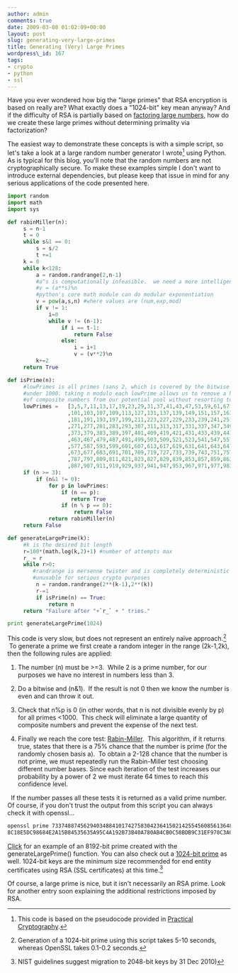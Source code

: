 ```yaml
---
author: admin
comments: true
date: 2009-03-08 01:02:09+00:00
layout: post
slug: generating-very-large-primes
title: Generating (Very) Large Primes
wordpress\_id: 167
tags:
- crypto
- python
- ssl
---
```


Have you ever wondered how big the "large primes" that RSA encryption is based on really are?  What exactly does a "1024-bit" key mean anyway?  And if the difficulty of RSA is partially based on [factoring large numbers](http://en.wikipedia.org/wiki/Integer_factorization), how do we create these large primes without determining primality via factorization?

The easiest way to demonstrate these concepts is with a simple script, so let's take a look at a large random number generator I wrote[^1] using Python.  As is typical for this blog, you'll note that the random numbers are not cryptographically secure.  To make these examples simple I don't want to introduce external dependencies, but please keep that issue in mind for any serious applications of the code presented here.

```python
import random
import math
import sys

def rabinMiller(n):
     s = n-1
     t = 0
     while s&1 == 0:
         s = s/2
         t +=1
     k = 0
     while k<128:
         a = random.randrange(2,n-1)
         #a^s is computationally infeasible.  we need a more intelligent approach
         #v = (a**s)%n
         #python's core math module can do modular exponentiation
         v = pow(a,s,n) #where values are (num,exp,mod)
         if v != 1:
             i=0
             while v != (n-1):
                 if i == t-1:
                     return False
                 else:
                     i = i+1
                     v = (v**2)%n
         k+=2
     return True

def isPrime(n):
     #lowPrimes is all primes (sans 2, which is covered by the bitwise and operator)
     #under 1000. taking n modulo each lowPrime allows us to remove a huge chunk
     #of composite numbers from our potential pool without resorting to Rabin-Miller
     lowPrimes =   [3,5,7,11,13,17,19,23,29,31,37,41,43,47,53,59,61,67,71,73,79,83,89,97
                   ,101,103,107,109,113,127,131,137,139,149,151,157,163,167,173,179
                   ,181,191,193,197,199,211,223,227,229,233,239,241,251,257,263,269
                   ,271,277,281,283,293,307,311,313,317,331,337,347,349,353,359,367
                   ,373,379,383,389,397,401,409,419,421,431,433,439,443,449,457,461
                   ,463,467,479,487,491,499,503,509,521,523,541,547,557,563,569,571
                   ,577,587,593,599,601,607,613,617,619,631,641,643,647,653,659,661
                   ,673,677,683,691,701,709,719,727,733,739,743,751,757,761,769,773
                   ,787,797,809,811,821,823,827,829,839,853,857,859,863,877,881,883
                   ,887,907,911,919,929,937,941,947,953,967,971,977,983,991,997]
     if (n >= 3):
         if (n&1 != 0):
             for p in lowPrimes:
                 if (n == p):
                    return True
                 if (n % p == 0):
                     return False
             return rabinMiller(n)
     return False

def generateLargePrime(k):
     #k is the desired bit length
     r=100*(math.log(k,2)+1) #number of attempts max
     r_ = r
     while r>0:
        #randrange is mersenne twister and is completely deterministic
        #unusable for serious crypto purposes
         n = random.randrange(2**(k-1),2**(k))
         r-=1
         if isPrime(n) == True:
             return n
     return "Failure after "+`r_` + " tries."

print generateLargePrime(1024)
```

This code is very slow, but does not represent an entirely naïve approach.[^2]  To generate a prime we first create a random integer in the range (2k-1,2k), then the following rules are applied:





  1. The number (n) must be >=3.  While 2 is a prime number, for our purposes we have no interest in numbers less than 3.


  2. Do a bitwise and (n&1).  If the result is not 0 then we know the number is even and can throw it out.


  3. Check that n%p is 0 (in other words, that n is not divisible evenly by p) for all primes <1000.  This check will eliminate a large quantity of composite numbers and prevent the expense of the next test.


  4. Finally we reach the core test: [Rabin-Miller](http://en.wikipedia.org/wiki/Miller–Rabin_primality_test).  This algorithm, if it returns true, states that there is a 75% chance that the number is prime (for the randomly chosen basis a).  To obtain a 2-128 chance that the number is not prime, we must repeatedly run the Rabin-Miller test choosing different number bases.  Since each iteration of the test increases our probability by a power of 2 we must iterate 64 times to reach this confidence level.


 
If the number passes all these tests it is returned as a valid prime number.  Of course, if you don't trust the output from this script you can always check it with openssl...

```bash
openssl prime 7337488745629403488410174275830423641502142554560856136484326749638755396267050319392266204256751706077766067020335998122952792559058552724477442839630133
8C18E5DC98684E2A15B84535635A95C4A192B73B40A780AB4CB0C58BDB9C31EF970C3AC6D804712B830FB6F1B140693A251E989F89B687EBA62781AD031D5135 is prime
```


[Click](/assets/media/2009/03/8192_prime.txt) for an example of an 8192-bit prime created with the generateLargePrime() function.  You can also check out a [1024-bit prime](/assets/media/2009/03/1024_prime.txt) as well.  1024-bit keys are the minimum size recommended for end entity certificates using RSA (SSL certificates) at this time.[^3]

Of course, a large prime is nice, but it isn't necessarily an RSA prime.  Look for another entry soon explaining the additional restrictions imposed by RSA.

[^1]: This code is based on the pseudocode provided in [Practical Cryptography](http://www.amazon.com/Practical-Cryptography-Niels-Ferguson/dp/0471223573/ref=pd_bbs_sr_4?ie=UTF8&s=books&qid=1236471581&sr=8-4).

[^2]: Generation of a 1024-bit prime using this script takes 5-10 seconds, whereas OpenSSL takes 0.1-0.2 seconds.

[^3]: NIST guidelines suggest migration to 2048-bit keys by 31 Dec 2010)

